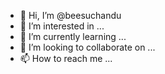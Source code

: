 - 👋 Hi, I’m @beesuchandu
- 👀 I’m interested in ...
- 🌱 I’m currently learning ...
- 💞️ I’m looking to collaborate on ...
- 📫 How to reach me ...

<!---
beesuchandu/beesuchandu is a ✨ special ✨ repository because its `README.md` (this file) appears on your GitHub profile.
You can click the Preview link to take a look at your changes.
--->
